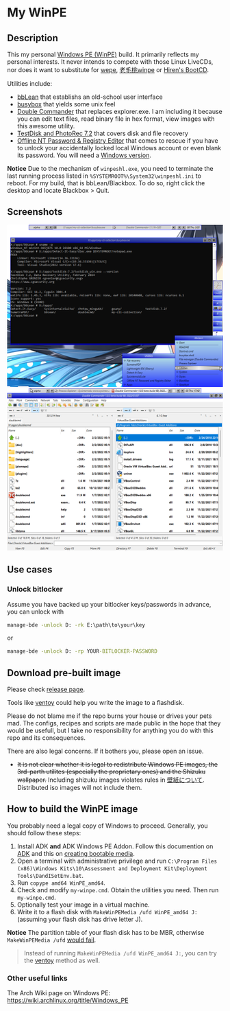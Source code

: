 # My WinPE

## Description

This my personal [Windows PE (WinPE)](https://docs.microsoft.com/en-us/windows-hardware/manufacture/desktop/winpe-intro) build. It primarily reflects my personal interests. It never intends to compete with those Linux LiveCDs, nor does it want to substitute for [wepe](https://www.wepe.com.cn),  [老毛桃winpe](https://www.laomaotao.net) or [Hiren's BootCD](https://www.hirensbootcd.org).

Utilities include:

* [bbLean](http://bb4win.sourceforge.net/bblean/) that establishs an old-school user interface
* [busybox](https://frippery.org/busybox/) that yields some unix feel
* [Double Commander](https://doublecmd.sourceforge.io/) that replaces explorer.exe. I am including it because you can edit text files, read binary file in hex format, view images with this awesome utility. <!-- * [DiskGenius](https://www.diskgenius.cn/) --> <!-- * [WinFR (Windows File Recovery)](https://aka.ms/winfrhelp) that recovers deleted files -->
* [TestDisk and PhotoRec 7.2](https://www.cgsecurity.org/) that covers disk and file recovery
* [Offline NT Password & Registry Editor](https://pogostick.net/~pnh/ntpasswd/) that comes to rescue if you have to unlock your accidentally locked local Windows account or even blank its password. You will need a [Windows version](https://github.com/y0umu/chntpw_mingw64).

**Notice** Due to the mechanism of `winpeshl.exe`, you need to terminate the last running process listed in `%SYSTEMROOT%\System32\winpeshl.ini` to reboot. For my build, that is bbLean/Blackbox. To do so, right click the desktop and locate Blackbox > Quit.

## Screenshots

![desktop](screenshots/desktop.png)![doublecmd](screenshots/doublecmd.png)

## Use cases

### Unlock bitlocker

Assume you have backed up your bitlocker keys/passwords in advance, you can unlock with

```cmd
manage-bde -unlock D: -rk E:\path\to\your\key
```

or

```cmd
manage-bde -unlock D: -rp YOUR-BITLOCKER-PASSWORD
```

## Download pre-built image

Please check [release page](https://github.com/y0umu/My-WinPE/releases).

Tools like [ventoy](https://www.ventoy.net) could help you write the image to a flashdisk.

Please do not blame me if the repo burns your house or drives your pets mad. The configs, recipes and scripts are made public in the hope that they would be usefull, but I take no responsibility for anything you do with this repo and its consequences.

There are also legal concerns. If it bothers you, please open an issue.

<!-- * Current build requires you to copy your `C:\Windows\System32\oledlg.dll` to the PE image. Probably not proper to redistribute. -->

* ~~It is not clear whether it is legal to redistribute Windows PE images, the 3rd-parth utilites (especially the proprietary ones) and the Shizuku wallpaper.~~ Including shizuku images violates rules in [壁紙について](https://suishoshizuku.com/wallpaper/). Distributed iso images will not include them.

## How to build the WinPE image

You probably need a legal copy of Windows to proceed. Generally, you should follow these steps:

1. Install ADK **and** ADK Windows PE Addon. Follow this documention on [ADK](https://docs.microsoft.com/en-us/windows-hardware/manufacture/desktop/winpe-create-usb-bootable-drive) and this on [creating bootable media](https://docs.microsoft.com/en-us/windows-hardware/manufacture/desktop/winpe-create-usb-bootable-drive).
2. Open a terminal with administrative privilege and run `C:\Program Files (x86)\Windows Kits\10\Assessment and Deployment Kit\Deployment Tools\DandISetEnv.bat`.
3. Run `copype amd64 WinPE_amd64`.
4. Check and modify `my-winpe.cmd`. Obtain the utilities you need. Then run `my-winpe.cmd`.
5. Optionally test your image in a virtual machine.
6. Write it to a flash disk with `MakeWinPEMedia /ufd WinPE_amd64 J:` (assuming your flash disk has drive letter J).

**Notice** The partition table of your flash disk has to be MBR, otherwise `MakeWinPEMedia /ufd` [would fail](https://docs.microsoft.com/en-us/answers/questions/249767/makewinpemedia-fails-for-me.html).

> Instead of running `MakeWinPEMedia /ufd WinPE_amd64 J:`, you can try the [ventoy](https://www.ventoy.net) method as well.

### Other useful links

The Arch Wiki page on Windows PE: https://wiki.archlinux.org/title/Windows_PE
